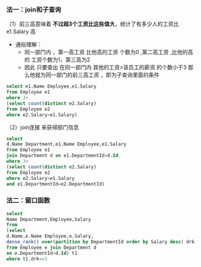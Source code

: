 ### 法一：join和子查询

（1）前三高意味着 **不过超3个工资比这些值大**，统计了有多少人的工资比 e1.Salary 高

- 通俗理解：
  - 同一部门内 ，第一高工资 比他高的工资 个数为0 ,第二高工资 ,比他的高的 工资个数为1，第三高为2
  - 因此 只要查出 在同一部门内 其他的工资>该员工的薪资 的个数小于3 那么他就为同一部门的前三高工资 ，即为子查询里面的条件

```sql
select e1.Name Employee,e1.Salary
from Employee e1
where 3>
(select count(distinct e2.Salary)
from Employee e2
where e2.Salary>e1.Salary)
```



（2）join连接 来获得部门信息

```sql
select 
d.Name Department,e1.Name Employee,e1.Salary
from Employee e1
join Department d on e1.DepartmentId=d.Id
where 3>
(select count(distinct e2.Salary)
from Employee e2
where e2.Salary>e1.Salary
and e1.DepartmentId=e2.DepartmentId)
```







### 法二：窗口函数

```sql
select
Name Department,Employee,Salary
from
(select
d.Name,e.Name Employee,e.Salary,
dense_rank() over(partition by DepartmentId order by Salary desc) drk
from Employee e join Department d
on e.DepartmentId=d.Id) t1
where t1.drk<=3
```

